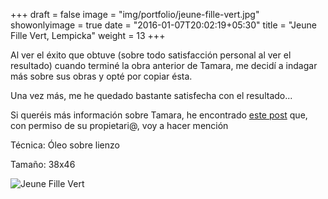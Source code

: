 +++
draft = false
image = "img/portfolio/jeune-fille-vert.jpg"
showonlyimage = true
date = "2016-01-07T20:02:19+05:30"
title = "Jeune Fille Vert, Lempicka"
weight = 13
+++

<!--more-->

Al ver el éxito que obtuve (sobre todo satisfacción personal al ver el resultado) cuando terminé la obra anterior de Tamara, me decidí a indagar más sobre sus obras y opté por copiar ésta.

Una vez más, me he quedado bastante satisfecha con el resultado...

Si queréis más información sobre Tamara, he encontrado [este post](https://pormiamoralarte.wordpress.com/2013/08/20/tamara-de-lempicka-la-diva-del-art-deco/) que, con permiso de su propietari@, voy a hacer mención

Técnica: Óleo sobre lienzo

Tamaño: 38x46

![Jeune Fille Vert](/img/portfolio/jeune-fille-vert.jpg)
